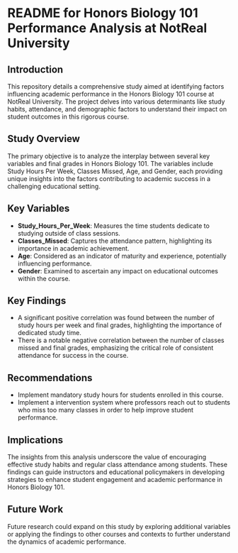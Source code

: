 # README for Honors Biology 101 Performance Analysis at NotReal University

## Introduction

This repository details a comprehensive study aimed at identifying factors influencing academic performance in the Honors Biology 101 course at NotReal University. 
The project delves into various determinants like study habits, attendance, and demographic factors to understand their impact on student outcomes in this rigorous course.

## Study Overview

The primary objective is to analyze the interplay between several key variables and final grades in Honors Biology 101. The variables include 
Study Hours Per Week, Classes Missed, Age, and Gender, each providing unique insights into the factors contributing to academic success in a challenging educational setting.

## Key Variables

- **Study_Hours_Per_Week**: Measures the time students dedicate to studying outside of class sessions.
- **Classes_Missed**: Captures the attendance pattern, highlighting its importance in academic achievement.
- **Age**: Considered as an indicator of maturity and experience, potentially influencing performance.
- **Gender**: Examined to ascertain any impact on educational outcomes within the course.

## Key Findings

- A significant positive correlation was found between the number of study hours per week and final grades, highlighting the importance of dedicated study time.
- There is a notable negative correlation between the number of classes missed and final grades, emphasizing the critical role of consistent attendance for success in the course.

## Recommendations

- Implement mandatory study hours for students enrolled in this course.
- Implement a intervention system where professors reach out to students who miss too many classes in order to help improve student performance.

## Implications

The insights from this analysis underscore the value of encouraging effective study habits and regular class attendance among students. These findings can guide instructors and 
educational policymakers in developing strategies to enhance student engagement and academic performance in Honors Biology 101.

## Future Work

Future research could expand on this study by exploring additional variables or applying the findings to other courses and contexts to further understand the dynamics of 
academic performance.
